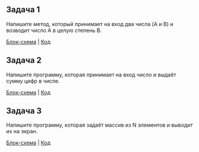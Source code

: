 ## Задача 1
Напишите метод, который принимает на вход два числа (A и B) и возводит число A в целую степень B.

[Блок-схема](https://github.com/Aliya472/Homework_3.4/blob/main/EX1/diagram1.png) | [Код](https://github.com/Aliya472/Homework_3.4/blob/main/EX1/Program.cs)

## Задача 2
Напишите программу, которая принимает на вход число и выдаёт сумму цифр в числе.

[Блок-схема](https://github.com/Aliya472/Homework_3.4/blob/main/EX2/diagram2.png) | [Код](https://github.com/Aliya472/Homework_3.4/blob/main/EX2/Program.cs)

## Задача 3
Напишите программу, которая задаёт массив из N элементов и выводит их на экран.

[Блок-схема](https://github.com/Aliya472/Homework_3.4/blob/main/EX3/diagram3.png) | [Код](https://github.com/Aliya472/Homework_3.4/blob/main/EX3/Program.cs)